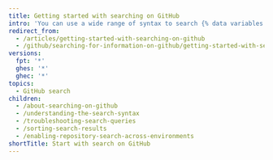 ```yaml
---
title: Getting started with searching on GitHub
intro: 'You can use a wide range of syntax to search {% data variables.product.product_name %}. You can adjust the scope of your search, build and troubleshoot queries, and sort search results with qualifiers.'
redirect_from:
  - /articles/getting-started-with-searching-on-github
  - /github/searching-for-information-on-github/getting-started-with-searching-on-github
versions:
  fpt: '*'
  ghes: '*'
  ghec: '*'
topics:
  - GitHub search
children:
  - /about-searching-on-github
  - /understanding-the-search-syntax
  - /troubleshooting-search-queries
  - /sorting-search-results
  - /enabling-repository-search-across-environments
shortTitle: Start with search on GitHub
---
```


